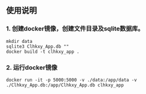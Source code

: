 ## 使用说明
### 1. 创建docker镜像，创建文件目录及sqlite数据库。
```
mkdir data
sqlite3 Clhkxy_App.db ""
docker build -t clhkxy_app .
```
### 2. 运行docker镜像
```
docker run -it -p 5000:5000 -v ./data:/app/data -v ./Clhkxy_App.db:/app/Clhkxy_App.db clhkxy_app 
```